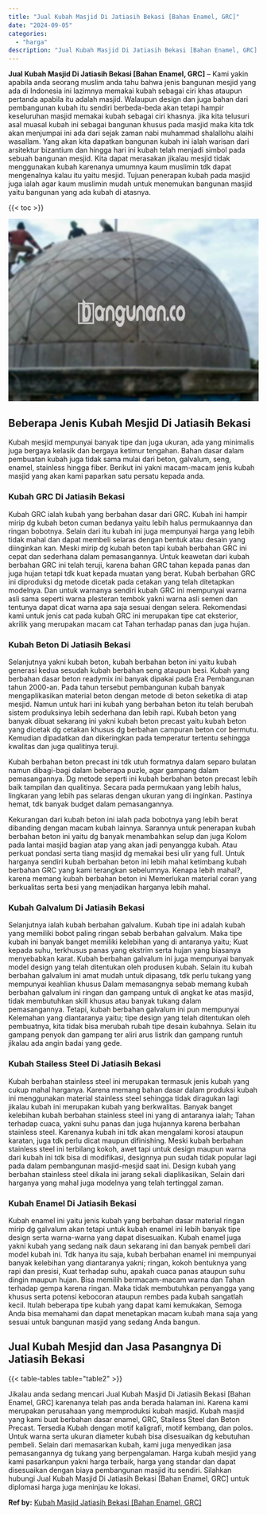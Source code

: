 ```yaml
---
title: "Jual Kubah Masjid Di Jatiasih Bekasi [Bahan Enamel, GRC]"
date: "2024-09-05"
categories: 
  - "harga"
description: "Jual Kubah Masjid Di Jatiasih Bekasi [Bahan Enamel, GRC]. Jikalau anda sedang mencari Jual Kubah Masjid Di Jatiasih Bekasi [Bahan Enamel, GRC] karenanya te..."
---
```


**Jual Kubah Masjid Di Jatiasih Bekasi \[Bahan Enamel, GRC\]** – Kami yakin apabila anda seorang muslim anda tahu bahwa jenis bangunan mesjid yang ada di Indonesia ini lazimnya memakai kubah sebagai ciri khas ataupun pertanda apabila itu adalah masjid. Walaupun design dan juga bahan dari pembangunan kubah itu sendiri berbeda-beda akan tetapi hampir keseluruhan masjid memakai kubah sebagai ciri khasnya. jika kita telusuri asal muasal kubah ini sebagai bangunan khusus pada masjid maka kita tdk akan menjumpai ini ada dari sejak zaman nabi muhammad shalallohu alaihi wasallam. Yang akan kita dapatkan bangunan kubah ini ialah warisan dari arsitektur bizantium dan hingga hari ini kubah telah menjadi simbol pada sebuah bangunan mesjid. Kita dapat merasakan jikalau mesjid tidak menggunakan kubah karenanya umumnya kaum muslimin tdk dapat mengenalnya kalau itu yaitu mesjid. Tujuan penerapan kubah pada masjid juga ialah agar kaum muslimin mudah untuk menemukan bangunan masjid yaitu bangunan yang ada kubah di atasnya.

{{< toc >}}

![Jual Kubah Masjid Di Jatiasih Bekasi [Bahan Enamel, GRC]](/images/jual-kubah-masjid-15.png)

## Beberapa Jenis Kubah Mesjid Di Jatiasih Bekasi

Kubah mesjid mempunyai banyak tipe dan juga ukuran, ada yang minimalis juga bergaya kelasik dan bergaya ketimur tengahan. Bahan dasar dalam pembuatan kubah juga tidak sama mulai dari beton, galvalum, seng, enamel, stainless hingga fiber. Berikut ini yakni macam-macam jenis kubah masjid yang akan kami paparkan satu persatu kepada anda.

### Kubah GRC Di Jatiasih Bekasi

Kubah GRC ialah kubah yang berbahan dasar dari GRC. Kubah ini hampir mirip dg kubah beton cuman bedanya yaitu lebih halus permukaannya dan ringan bobotnya. Selain dari itu kubah ini juga mempunyai harga yang lebih tidak mahal dan dapat membeli selaras dengan bentuk atau desain yang diinginkan kan. Meski mirip dg kubah beton tapi kubah berbahan GRC ini cepat dan sederhana dalam pemasangannya. Untuk keawetan dari kubah berbahan GRC ini telah teruji, karena bahan GRC tahan kepada panas dan juga hujan tetapi tdk kuat kepada muatan yang berat. Kubah berbahan GRC ini diproduksi dg metode dicetak pada cetakan yang telah ditetapkan modelnya. Dan untuk warnanya sendiri kubah GRC ini mempunyai warna asli sama seperti warna plesteran tembok yakni warna asli semen dan tentunya dapat dicat warna apa saja sesuai dengan selera. Rekomendasi kami untuk jenis cat pada kubah GRC ini merupakan tipe cat eksterior, akrilik yang merupakan macam cat Tahan terhadap panas dan juga hujan.

### Kubah Beton Di Jatiasih Bekasi

Selanjutnya yakni kubah beton, kubah berbahan beton ini yaitu kubah generasi kedua sesudah kubah berbahan seng ataupun besi. Kubah yang berbahan dasar beton readymix ini banyak dipakai pada Era Pembangunan tahun 2000-an. Pada tahun tersebut pembangunan kubah banyak mengaplikasikan material beton dengan metode di beton seketika di atap mesjid. Namun untuk hari ini kubah yang berbahan beton itu telah berubah sistem produksinya lebih sederhana dan lebih rapi. Kubah beton yang banyak dibuat sekarang ini yakni kubah beton precast yaitu kubah beton yang dicetak dg cetakan khusus dg berbahan campuran beton cor bermutu. Kemudian dipadatkan dan dikeringkan pada temperatur tertentu sehingga kwalitas dan juga qualitinya teruji.

Kubah berbahan beton precast ini tdk utuh formatnya dalam separo bulatan namun dibagi-bagi dalam beberapa puzle, agar gampang dalam pemasangannya. Dg metode seperti ini kubah berbahan beton precast lebih baik tampilan dan qualitinya. Secara pada permukaan yang lebih halus, lingkaran yang lebih pas selaras dengan ukuran yang di inginkan. Pastinya hemat, tdk banyak budget dalam pemasangannya.

Kekurangan dari kubah beton ini ialah pada bobotnya yang lebih berat dibanding dengan macam kubah lainnya. Sarannya untuk penerapan kubah berbahan beton ini yaitu dg banyak menambahkan selup dan juga Kolom pada lantai masjid bagian atap yang akan jadi penyangga kubah. Atau perkuat pondasi serta tiang masjid dg memakai besi ulir yang full. Untuk harganya sendiri kubah berbahan beton ini lebih mahal ketimbang kubah berbahan GRC yang kami terangkan sebelumnya. Kenapa lebih mahal?, karena memang kubah berbahan beton ini Memerlukan material coran yang berkualitas serta besi yang menjadikan harganya lebih mahal.

### Kubah Galvalum Di Jatiasih Bekasi

Selanjutnya ialah kubah berbahan galvalum. Kubah tipe ini adalah kubah yang memiliki bobot paling ringan sebab berbahan galvalum. Maka tipe kubah ini banyak banget memiliki kelebihan yang di antaranya yaitu; Kuat kepada suhu, terkhusus panas yang ekstrim serta hujan yang biasanya menyebabkan karat. Kubah berbahan galvalum ini juga mempunyai banyak model design yang telah ditentukan oleh produsen kubah. Selain itu kubah berbahan galvalum ini amat mudah untuk dipasang, tdk perlu tukang yang mempunyai keahlian khusus Dalam memasangnya sebab memang kubah berbahan galvalum ini ringan dan gampang untuk di angkat ke atas masjid, tidak membutuhkan skill khusus atau banyak tukang dalam pemasangannya. Tetapi, kubah berbahan galvalum ini pun mempunyai Kelemahan yang diantaranya yaitu; tipe design yang telah ditentukan oleh pembuatnya, kita tidak bisa merubah rubah tipe desain kubahnya. Selain itu gampang penyok dan gampang ter aliri arus listrik dan gampang runtuh jikalau ada angin badai yang gede.

### Kubah Stailess Steel Di Jatiasih Bekasi

Kubah berbahan stainless steel ini merupakan termasuk jenis kubah yang cukup mahal harganya. Karena memang bahan dasar dalam produksi kubah ini menggunakan material stainless steel sehingga tidak diragukan lagi jikalau kubah ini merupakan kubah yang berkwalitas. Banyak banget kelebihan kubah berbahan stainless steel ini yang di antaranya ialah; Tahan terhadap cuaca, yakni suhu panas dan juga hujannya karena berbahan stainless steel. Karenanya kubah ini tdk akan mengalami korosi ataupun karatan, juga tdk perlu dicat maupun difinishing. Meski kubah berbahan stainless steel ini terbilang kokoh, awet tapi untuk design maupun warna dari kubah ini tdk bisa di modifikasi, designnya pun sudah tidak popular lagi pada dalam pembangunan masjid-mesjid saat ini. Design kubah yang berbahan stainless steel dikala ini jarang sekali diaplikasikan, Selain dari harganya yang mahal juga modelnya yang telah tertinggal zaman.

### Kubah Enamel Di Jatiasih Bekasi

Kubah enamel ini yaitu jenis kubah yang berbahan dasar material ringan mirip dg galvalum akan tetapi untuk kubah enamel ini lebih banyak tipe design serta warna-warna yang dapat disesuaikan. Kubah enamel juga yakni kubah yang sedang naik daun sekarang ini dan banyak pembeli dari model kubah ini. Tdk hanya itu saja, kubah berbahan enamel ini mempunyai banyak kelebihan yang diantaranya yakni; ringan, kokoh bentuknya yang rapi dan presisi, Kuat terhadap suhu, apakah cuaca panas ataupun suhu dingin maupun hujan. Bisa memilih bermacam-macam warna dan Tahan terhadap gempa karena ringan. Maka tidak membutuhkan penyangga yang khusus serta potensi kebocoran ataupun rembes pada kubah sangatlah kecil. Itulah beberapa tipe kubah yang dapat kami kemukakan, Semoga Anda bisa memahami dan dapat menetapkan macam kubah mana saja yang sesuai untuk bangunan masjid yang sedang Anda bangun.

## Jual Kubah Mesjid dan Jasa Pasangnya Di Jatiasih Bekasi

{{< table-tables table="table2" >}}

Jikalau anda sedang mencari Jual Kubah Masjid Di Jatiasih Bekasi \[Bahan Enamel, GRC\] karenanya telah pas anda berada halaman ini. Karena kami merupakan perusahaan yang memproduksi kubah masjid. Kubah masjid yang kami buat berbahan dasar enamel, GRC, Stailess Steel dan Beton Precast. Tersedia Kubah dengan motif kaligrafi, motif kembang, dan polos. Untuk warna serta ukuran diameter kubah bisa disesuaikan dg kebutuhan pembeli. Selain dari memasarkan kubah, kami juga menyedikan jasa pemasangannya dg tukang yang berpengalaman. Harga kubah mesjid yang kami pasarkanpun yakni harga terbaik, harga yang standar dan dapat disesuaikan dengan biaya pembangunan masjid itu sendiri. Silahkan hubungi Jual Kubah Masjid Di Jatiasih Bekasi \[Bahan Enamel, GRC\] untuk diplomasi harga juga meninjau ke lokasi.

**Ref by:** [Kubah Masjid Jatiasih Bekasi [Bahan Enamel, GRC]](https://id.wikipedia.org/wiki/Kubah)
